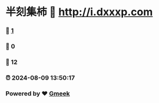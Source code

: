 # 半刻集柿 :link: http://i.dxxxp.com 
### :page_facing_up: [1](http://i.dxxxp.com/tag.html) 
### :speech_balloon: 0 
### :hibiscus: 12 
### :alarm_clock: 2024-08-09 13:50:17 
### Powered by :heart: [Gmeek](https://github.com/Meekdai/Gmeek)
